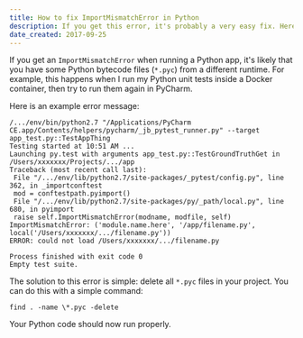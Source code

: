 ```yaml
---
title: How to fix ImportMismatchError in Python
description: If you get this error, it's probably a very easy fix. Here's how to fix this error with a single terminal command.
date_created: 2017-09-25
---
```


If you get an `ImportMismatchError` when running a Python app, it's likely that you have some Python bytecode files (`*.pyc`) from a different runtime. For example, this happens when I run my Python unit tests inside a Docker container, then try to run them again in PyCharm.

Here is an example error message:

```
/.../env/bin/python2.7 "/Applications/PyCharm CE.app/Contents/helpers/pycharm/_jb_pytest_runner.py" --target app_test.py::TestAppThing
Testing started at 10:51 AM ...
Launching py.test with arguments app_test.py::TestGroundTruthGet in /Users/xxxxxxx/Projects/.../app
Traceback (most recent call last):
 File "/.../env/lib/python2.7/site-packages/_pytest/config.py", line 362, in _importconftest
 mod = conftestpath.pyimport()
 File "/.../env/lib/python2.7/site-packages/py/_path/local.py", line 680, in pyimport
 raise self.ImportMismatchError(modname, modfile, self)
ImportMismatchError: ('module.name.here', '/app/filename.py', local('/Users/xxxxxxx/.../filename.py'))
ERROR: could not load /Users/xxxxxxx/.../filename.py

Process finished with exit code 0
Empty test suite.
```

The solution to this error is simple: delete all `*.pyc` files in your project. You can do this with a simple command:

```
find . -name \*.pyc -delete
```

Your Python code should now run properly.

